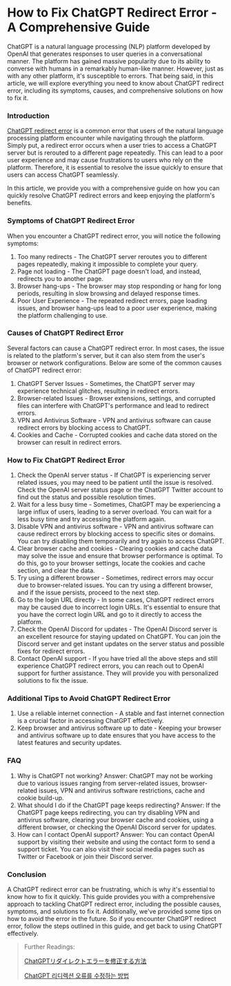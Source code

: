 # How to Fix ChatGPT Redirect Error - A Comprehensive Guide

ChatGPT is a natural language processing (NLP) platform developed by OpenAI that generates responses to user queries in a conversational manner. The platform has gained massive popularity due to its ability to converse with humans in a remarkably human-like manner. However, just as with any other platform, it's susceptible to errors. That being said, in this article, we will explore everything you need to know about ChatGPT redirect error, including its symptoms, causes, and comprehensive solutions on how to fix it.

### Introduction

[ChatGPT redirect error](https://docs.kanaries.net/tutorials/ChatGPT/how-to-fix-chatgpt-redirect-error) is a common error that users of the natural language processing platform encounter while navigating through the platform. Simply put, a redirect error occurs when a user tries to access a ChatGPT server but is rerouted to a different page repeatedly. This can lead to a poor user experience and may cause frustrations to users who rely on the platform. Therefore, it is essential to resolve the issue quickly to ensure that users can access ChatGPT seamlessly.

In this article, we provide you with a comprehensive guide on how you can quickly resolve ChatGPT redirect errors and keep enjoying the platform's benefits.

### Symptoms of ChatGPT Redirect Error

When you encounter a ChatGPT redirect error, you will notice the following symptoms:

1. Too many redirects - The ChatGPT server reroutes you to different pages repeatedly, making it impossible to complete your query.
2. Page not loading - The ChatGPT page doesn't load, and instead, redirects you to another page.
3. Browser hang-ups - The browser may stop responding or hang for long periods, resulting in slow browsing and delayed response times.
4. Poor User Experience - The repeated redirect errors, page loading issues, and browser hang-ups lead to a poor user experience, making the platform challenging to use.

### Causes of ChatGPT Redirect Error

Several factors can cause a ChatGPT redirect error. In most cases, the issue is related to the platform's server, but it can also stem from the user's browser or network configurations. Below are some of the common causes of ChatGPT redirect error:

1. ChatGPT Server Issues - Sometimes, the ChatGPT server may experience technical glitches, resulting in redirect errors.
2. Browser-related Issues - Browser extensions, settings, and corrupted files can interfere with ChatGPT's performance and lead to redirect errors.
3. VPN and Antivirus Software - VPN and antivirus software can cause redirect errors by blocking access to ChatGPT.
4. Cookies and Cache - Corrupted cookies and cache data stored on the browser can result in redirect errors.

### How to Fix ChatGPT Redirect Error

1. Check the OpenAI server status - If ChatGPT is experiencing server related issues, you may need to be patient until the issue is resolved. Check the OpenAI server status page or the ChatGPT Twitter account to find out the status and possible resolution times.
2. Wait for a less busy time - Sometimes, ChatGPT may be experiencing a large influx of users, leading to a server overload. You can wait for a less busy time and try accessing the platform again.
3. Disable VPN and antivirus software - VPN and antivirus software can cause redirect errors by blocking access to specific sites or domains. You can try disabling them temporarily and try again to access ChatGPT.
4. Clear browser cache and cookies - Clearing cookies and cache data may solve the issue and ensure that browser performance is optimal. To do this, go to your browser settings, locate the cookies and cache section, and clear the data.
5. Try using a different browser - Sometimes, redirect errors may occur due to browser-related issues. You can try using a different browser, and if the issue persists, proceed to the next step.
6. Go to the login URL directly - In some cases, ChatGPT redirect errors may be caused due to incorrect login URLs. It's essential to ensure that you have the correct login URL and go to it directly to access the platform.
7. Check the OpenAI Discord for updates - The OpenAI Discord server is an excellent resource for staying updated on ChatGPT. You can join the Discord server and get instant updates on the server status and possible fixes for redirect errors.
8. Contact OpenAI support - If you have tried all the above steps and still experience ChatGPT redirect errors, you can reach out to OpenAI support for further assistance. They will provide you with personalized solutions to fix the issue.

### Additional Tips to Avoid ChatGPT Redirect Error

1. Use a reliable internet connection - A stable and fast internet connection is a crucial factor in accessing ChatGPT effectively.
2. Keep browser and antivirus software up to date - Keeping your browser and antivirus software up to date ensures that you have access to the latest features and security updates.

### FAQ

1. Why is ChatGPT not working? Answer: ChatGPT may not be working due to various issues ranging from server-related issues, browser-related issues, VPN and antivirus software restrictions, cache and cookie build-up.
2. What should I do if the ChatGPT page keeps redirecting? Answer: If the ChatGPT page keeps redirecting, you can try disabling VPN and antivirus software, clearing your browser cache and cookies, using a different browser, or checking the OpenAI Discord server for updates.
3. How can I contact OpenAI support? Answer: You can contact OpenAI support by visiting their website and using the contact form to send a support ticket. You can also visit their social media pages such as Twitter or Facebook or join their Discord server.

### Conclusion

A ChatGPT redirect error can be frustrating, which is why it's essential to know how to fix it quickly. This guide provides you with a comprehensive approach to tackling ChatGPT redirect error, including the possible causes, symptoms, and solutions to fix it. Additionally, we've provided some tips on how to avoid the error in the future. So if you encounter ChatGPT redirect error, follow the steps outlined in this guide, and get back to using ChatGPT effectively.

> Further Readings:
>
> [ChatGPTリダイレクトエラーを修正する方法](https://docs.kanaries.net/ja/tutorials/ChatGPT/how-to-fix-chatgpt-redirect-error)
>
> [ChatGPT 리디렉션 오류를 수정하는 방법](https://docs.kanaries.net/ko/tutorials/ChatGPT/how-to-fix-chatgpt-redirect-error)
>
>
